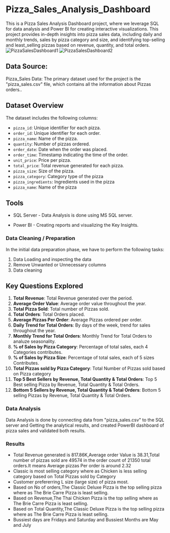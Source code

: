 # Pizza_Sales_Analysis_Dashboard

This is a Pizza Sales Analysis Dashboard project, where we leverage SQL for data analysis and Power BI for creating interactive visualizations. This project provides in-depth insights into pizza sales data, including daily and monthly trends, sales by pizza category and size, and identifying top-selling and least_selling pizzas based on revenue, quantity, and total orders.
![PizzaSalesDashboard1](https://github.com/Sushma1134/Pizza_Sales_Analysis_Dashboard/assets/153356425/7b755638-d6c1-481f-aca0-6043742c008a)
![PizzaSalesDashboard2](https://github.com/Sushma1134/Pizza_Sales_Analysis_Dashboard/assets/153356425/8acfb60c-877d-4dd1-bbf7-fb85089bb7d3)


## Data Source:
Pizza_Sales Data: The primary dataset used for the project is the "pizza_sales.csv" file, which contains all the information about Pizzas orders..

## Dataset Overview
The dataset includes the following columns:

- `pizza_id`: Unique identifier for each pizza.
- `order_id`: Unique identifier for each order.
- `pizza_name`: Name of the pizza.
- `quantity`: Number of pizzas ordered.
- `order_date`: Date when the order was placed.
- `order_time`: Timestamp indicating the time of the order.
- `unit_price`: Price per pizza.
- `total_price`: Total revenue generated for each pizza.
- `pizza_size`: Size of the pizza.
- `pizza_category`: Category type of the pizza
- `pizza_ingredients`: Ingredients used in the pizza
- `pizza_name`: Name of the pizza

## Tools 
- SQL Server - Data Analysis is done using MS SQL server.

- Power BI - Creating reports and visualizing the Key Insights.

### Data Cleaning / Preparation
In the initial data preparation phase, we have to perform the following tasks:
1. Data Loading and inspecting the data
2. Remove Unwanted or Unnecessary columns 
3. Data cleaning

## Key Questions Explored
1. **Total Revenue**: Total Revenue generated over the period.
2. **Average Order Value**: Average order value throughout the year.
3. **Total Pizza Sold**: Total number of Pizzas sold.
4. **Total Orders**: Total Orders placed.
5. **Average Pizzas Per Order**: Average Pizzas ordered per order.
6. **Daily Trend for Total Orders**: By days of the week, trend for sales throughout the year.
7. **Monthly Trend for Total Orders**: Monthly Trend for Total Orders to analuze seasonality.
8. **% of Sales by Pizza Category**: Percentage of total sales, each 4 Categories contributes.
9. **% of Sales by Pizza Size**: Percentage of total sales, each of 5 sizes Contributes.
10. **Total Pizzas sold by Pizza Category**: Total Number of Pizzas sold based on Pizza category
11. **Top 5 Best Sellers by Revenue, Total Quantity & Total Orders**: Top 5 Best selling Pizza by Revenue, Total Quantity & Total Orders.
12. **Bottom 5  Sellers by Revenue, Total Quantity & Total Orders**: Bottom 5 selling Pizzas by Revenue, Total Quantity & Total Orders.

### Data Analysis
 
 Data Analysis is done by connecting data from "pizza_sales.csv" to the SQL server and Getting the analytical results, and created PowerBI dashboard of pizza sales and validated both results.

 ### Results 
- Total Revenue generated is 817.86K,Average order Value is 38.31,Total number of pizzas sold are 49574 in the order count of 21350 total orders.It means Average pizzas Per order is around 2.32
- Classic is most selling category where as Chicken is less selling category based on Total Pizzas sold by Category
- Customer prefererring L size (large size) of pizza most.
- Based on No of orders,The Classic Deluxe Pizza is the top selling pizza where as The Brie Carre Pizza is least selling.
- Based on Revenue,The Thai Chicken Pizza is the top selling where as The Brie Carre Pizza is least selling.
- Based on Total Quantity,The Classic Deluxe Pizza is the top selling pizza where as The Brie Carre Pizza is least selling.
- Bussiest days are Fridays and Saturday and Bussiest Months are May and July

